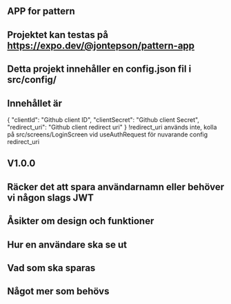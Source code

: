 ## APP for pattern

## Projektet kan testas på https://expo.dev/@jontepson/pattern-app 

## Detta projekt innehåller en config.json fil i src/config/

## Innehållet är

{ 
  "clientId": "Github client ID",
  "clientSecret": "Github client Secret",
  "redirect_uri": "Github client redirect uri"
}
!redirect_uri används inte, kolla på src/screens/LoginScreen vid useAuthRequest för nuvarande config redirect_uri


## V1.0.0

## Räcker det att spara användarnamn eller behöver vi någon slags JWT
## Åsikter om design och funktioner
## Hur en användare ska se ut
## Vad som ska sparas
## Något mer som behövs 
